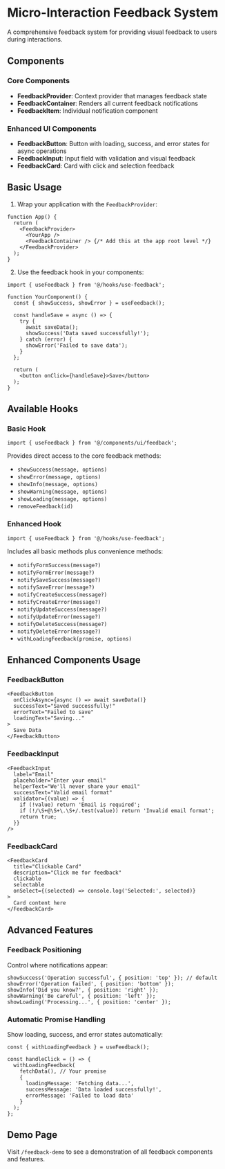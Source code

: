 # Micro-Interaction Feedback System

A comprehensive feedback system for providing visual feedback to users during interactions.

## Components

### Core Components

- **FeedbackProvider**: Context provider that manages feedback state
- **FeedbackContainer**: Renders all current feedback notifications
- **FeedbackItem**: Individual notification component

### Enhanced UI Components

- **FeedbackButton**: Button with loading, success, and error states for async operations
- **FeedbackInput**: Input field with validation and visual feedback
- **FeedbackCard**: Card with click and selection feedback

## Basic Usage

1. Wrap your application with the `FeedbackProvider`:

```tsx
function App() {
  return (
    <FeedbackProvider>
      <YourApp />
      <FeedbackContainer /> {/* Add this at the app root level */}
    </FeedbackProvider>
  );
}
```

2. Use the feedback hook in your components:

```tsx
import { useFeedback } from '@/hooks/use-feedback';

function YourComponent() {
  const { showSuccess, showError } = useFeedback();
  
  const handleSave = async () => {
    try {
      await saveData();
      showSuccess('Data saved successfully!');
    } catch (error) {
      showError('Failed to save data');
    }
  };
  
  return (
    <button onClick={handleSave}>Save</button>
  );
}
```

## Available Hooks

### Basic Hook

```tsx
import { useFeedback } from '@/components/ui/feedback';
```

Provides direct access to the core feedback methods:

- `showSuccess(message, options)`
- `showError(message, options)`
- `showInfo(message, options)`
- `showWarning(message, options)`
- `showLoading(message, options)`
- `removeFeedback(id)`

### Enhanced Hook

```tsx
import { useFeedback } from '@/hooks/use-feedback';
```

Includes all basic methods plus convenience methods:

- `notifyFormSuccess(message?)`
- `notifyFormError(message?)`
- `notifySaveSuccess(message?)`
- `notifySaveError(message?)`
- `notifyCreateSuccess(message?)`
- `notifyCreateError(message?)`
- `notifyUpdateSuccess(message?)`
- `notifyUpdateError(message?)`
- `notifyDeleteSuccess(message?)`
- `notifyDeleteError(message?)`
- `withLoadingFeedback(promise, options)`

## Enhanced Components Usage

### FeedbackButton

```tsx
<FeedbackButton
  onClickAsync={async () => await saveData()}
  successText="Saved successfully!"
  errorText="Failed to save"
  loadingText="Saving..."
>
  Save Data
</FeedbackButton>
```

### FeedbackInput

```tsx
<FeedbackInput
  label="Email"
  placeholder="Enter your email"
  helperText="We'll never share your email"
  successText="Valid email format"
  validator={(value) => {
    if (!value) return 'Email is required';
    if (!/\S+@\S+\.\S+/.test(value)) return 'Invalid email format';
    return true;
  }}
/>
```

### FeedbackCard

```tsx
<FeedbackCard
  title="Clickable Card"
  description="Click me for feedback"
  clickable
  selectable
  onSelect={(selected) => console.log('Selected:', selected)}
>
  Card content here
</FeedbackCard>
```

## Advanced Features

### Feedback Positioning

Control where notifications appear:

```tsx
showSuccess('Operation successful', { position: 'top' }); // default
showError('Operation failed', { position: 'bottom' });
showInfo('Did you know?', { position: 'right' });
showWarning('Be careful', { position: 'left' });
showLoading('Processing...', { position: 'center' });
```

### Automatic Promise Handling

Show loading, success, and error states automatically:

```tsx
const { withLoadingFeedback } = useFeedback();

const handleClick = () => {
  withLoadingFeedback(
    fetchData(), // Your promise
    {
      loadingMessage: 'Fetching data...',
      successMessage: 'Data loaded successfully!',
      errorMessage: 'Failed to load data'
    }
  );
};
```

## Demo Page

Visit `/feedback-demo` to see a demonstration of all feedback components and features.
